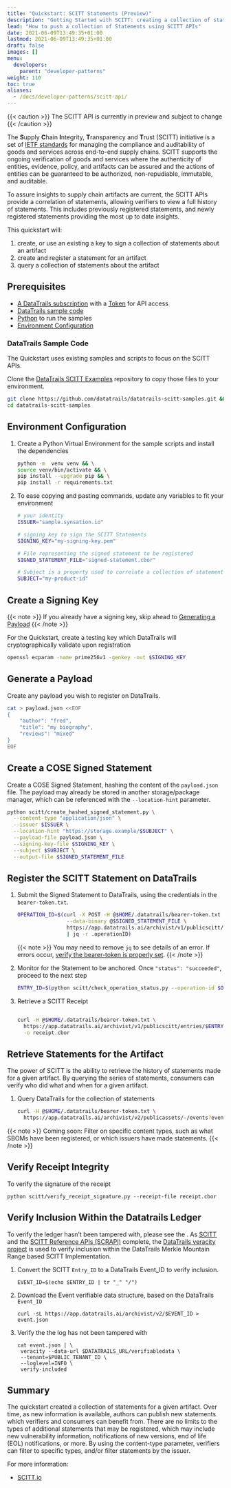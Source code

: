 ```yaml
---
title: "Quickstart: SCITT Statements (Preview)"
description: "Getting Started with SCITT: creating a collection of statements  (Preview)"
lead: "How to push a collection of Statements using SCITT APIs"
date: 2021-06-09T13:49:35+01:00
lastmod: 2021-06-09T13:49:35+01:00
draft: false
images: []
menu:
  developers:
    parent: "developer-patterns"
weight: 110
toc: true
aliases: 
  - /docs/developer-patterns/scitt-api/
---
```


{{< caution >}}
The SCITT API is currently in preview and subject to change
{{< /caution >}}

The **S**upply **C**hain **I**ntegrity, **T**ransparency and **T**rust (SCITT) initiative is a set of [IETF standards](https://datatracker.ietf.org/group/scitt/documents/) for managing the compliance and auditability of goods and services across end-to-end supply chains.
SCITT supports the ongoing verification of goods and services where the authenticity of entities, evidence, policy, and artifacts can be assured and the actions of entities can be guaranteed to be authorized, non-repudiable, immutable, and auditable.

To assure insights to supply chain artifacts are current, the SCITT APIs provide a correlation of statements, allowing verifiers to view a full history of statements.
This includes previously registered statements, and newly registered statements providing the most up to date insights.

This quickstart will:

1. create, or use an existing a key to sign a collection of statements about an artifact
1. create and register a statement for an artifact
1. query a collection of statements about the artifact

## Prerequisites

- [A DataTrails subscription](https://app.datatrails.ai/signup) with a [Token](/developers/developer-patterns/getting-access-tokens-using-app-registrations) for API access
- [DataTrails sample code](#datatrails-sample-code)
- [Python](https://www.python.org/downloads/) to run the samples
- [Environment Configuration](#environment-configuration)

### DataTrails Sample Code

The Quickstart uses existing samples and scripts to focus on the SCITT APIs.

Clone the [DataTrails SCITT Examples](https://github.com/datatrails/datatrails-scitt-samples) repository to copy those files to your environment.

  ```bash
  git clone https://github.com/datatrails/datatrails-scitt-samples.git && \
  cd datatrails-scitt-samples
  ```

## Environment Configuration

1. Create a Python Virtual Environment for the sample scripts and install the dependencies

    ```bash
    python -m  venv venv && \
    source venv/bin/activate && \
    pip install --upgrade pip && \
    pip install -r requirements.txt
    ```

1. To ease copying and pasting commands, update any variables to fit your environment

    ```bash
    # your identity
    ISSUER="sample.synsation.io"

    # signing key to sign the SCITT Statements
    SIGNING_KEY="my-signing-key.pem"

    # File representing the signed statement to be registered
    SIGNED_STATEMENT_FILE="signed-statement.cbor"

    # Subject is a property used to correlate a collection of statements about an artifact
    SUBJECT="my-product-id"
    ```

## Create a Signing Key

{{< note >}}
If you already have a signing key, skip ahead to [Generating a Payload](#generating-a-payload)
{{< /note >}}

For the Quickstart, create a testing key which DataTrails will cryptographically validate upon registration

  ```bash
  openssl ecparam -name prime256v1 -genkey -out $SIGNING_KEY
  ```

## Generate a Payload

Create any payload you wish to register on DataTrails.

```bash
cat > payload.json <<EOF
{
    "author": "fred",
    "title": "my biography",
    "reviews": "mixed"
}
EOF
```

## Create a COSE Signed Statement

Create a COSE Signed Statement, hashing the content of the `payload.json` file.
The payload may already be stored in another storage/package manager, which can be referenced with the `--location-hint` parameter.

```bash
python scitt/create_hashed_signed_statement.py \
  --content-type "application/json" \
  --issuer $ISSUER \
  --location-hint "https://storage.example/$SUBJECT" \
  --payload-file payload.json \
  --signing-key-file $SIGNING_KEY \
  --subject $SUBJECT \
  --output-file $SIGNED_STATEMENT_FILE
```

## Register the SCITT Statement on DataTrails

1. Submit the Signed Statement to DataTrails, using the credentials in the `bearer-token.txt`.

    ```bash
    OPERATION_ID=$(curl -X POST -H @$HOME/.datatrails/bearer-token.txt \
                    --data-binary @$SIGNED_STATEMENT_FILE \
                    https://app.datatrails.ai/archivist/v1/publicscitt/entries \
                    | jq -r .operationID)
    ```

    {{< note >}}
    You may need to remove `jq` to see details of an error.
    If errors occur, [verify the bearer-token is properly set](/developers/developer-patterns/getting-access-tokens-using-app-registrations).
    {{< /note >}}

1. Monitor for the Statement to be anchored. Once `"status": "succeeded"`, proceed to the next step

    ```bash
    ENTRY_ID=$(python scitt/check_operation_status.py --operation-id $OPERATION_ID)
    ```

1. Retrieve a SCITT Receipt

    ```bash
    
    curl -H @$HOME/.datatrails/bearer-token.txt \
      https://app.datatrails.ai/archivist/v1/publicscitt/entries/$ENTRY_ID/receipt \
      -o receipt.cbor
    ```

## Retrieve Statements for the Artifact

The power of SCITT is the ability to retrieve the history of statements made for a given artifact.
By querying the series of statements, consumers can verify who did what and when for a given artifact.

1. Query DataTrails for the collection of statements

    ```bash
    curl -H @$HOME/.datatrails/bearer-token.txt \
      https://app.datatrails.ai/archivist/v2/publicassets/-/events?event_attributes.subject=$SUBJECT | jq
    ```

{{< note >}}
Coming soon: Filter on specific content types, such as what SBOMs have been registered, or which issuers have made statements.
{{< /note >}}

## Verify Receipt Integrity

To verify the signature of the receipt

```console
python scitt/verify_receipt_signature.py --receipt-file receipt.cbor
```

## Verify Inclusion Within the Datatrails Ledger

To verify the ledger hasn't been tampered with, please see the .
As [SCITT]() and the [SCITT Reference APIs (SCRAPI)]() complete, the [DataTrails veracity project](https://github.com/datatrails/veracity) is used to verify inclusion within the DataTrails Merkle Mountain Range based SCITT Implementation.

1. Convert the SCITT `Entry_ID` to a DataTrails Event_ID to verify inclusion.

   ```console
   EVENT_ID=$(echo $ENTRY_ID | tr "_" "/")
   ```

1. Download the Event verifiable data structure, based on the DataTrails `Event_ID`

   ```console
   curl -sL https://app.datatrails.ai/archivist/v2/$EVENT_ID > event.json
   ```

1. Verify the the log has not been tampered with

   ```console
   cat event.json | \
    veracity --data-url $DATATRAILS_URL/verifiabledata \
    --tenant=$PUBLIC_TENANT_ID \
    --loglevel=INFO \
    verify-included
   ```

## Summary

The quickstart created a collection of statements for a given artifact.
Over time, as new information is available, authors can publish new statements which verifiers and consumers can benefit from.
There are no limits to the types of additional statements that may be registered, which may include new vulnerability information, notifications of new versions, end of life (EOL) notifications, or more.
By using the content-type parameter, verifiers can filter to specific types, and/or filter statements by the issuer.

For more information:

<!-- - [DataTrails SCITT API Reference](TBD) -->
- [SCITT.io](SCITT.io)
